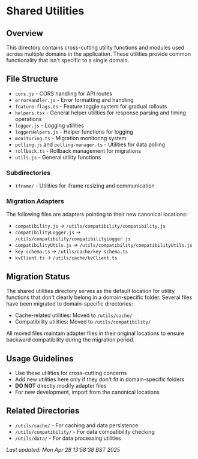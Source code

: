 # Shared Utilities

## Overview

This directory contains cross-cutting utility functions and modules used across multiple domains in the application. These utilities provide common functionality that isn't specific to a single domain.

## File Structure

- `cors.js` - CORS handling for API routes
- `errorHandler.js` - Error formatting and handling
- `feature-flags.ts` - Feature toggle system for gradual rollouts
- `helpers.tsx` - General helper utilities for response parsing and timing operations
- `logger.js` - Logging utilities
- `loggerHelpers.js` - Helper functions for logging
- `monitoring.ts` - Migration monitoring system
- `polling.js` and `polling-manager.ts` - Utilities for data polling
- `rollback.ts` - Rollback management for migrations
- `utils.js` - General utility functions

### Subdirectories

- `iframe/` - Utilities for iframe resizing and communication

### Migration Adapters

The following files are adapters pointing to their new canonical locations:

- `compatibility.js` → `/utils/compatibility/compatibility.js`
- `compatibilityLogger.js` → `/utils/compatibility/compatibilityLogger.js`
- `compatibilityUtils.js` → `/utils/compatibility/compatibilityUtils.js`
- `key-schema.ts` → `/utils/cache/key-schema.ts`
- `kvClient.ts` → `/utils/cache/kvClient.ts`

## Migration Status

The shared utilities directory serves as the default location for utility functions that don't clearly belong in a domain-specific folder. Several files have been migrated to domain-specific directories:

- Cache-related utilities: Moved to `/utils/cache/`
- Compatibility utilities: Moved to `/utils/compatibility/`

All moved files maintain adapter files in their original locations to ensure backward compatibility during the migration period.

## Usage Guidelines

- Use these utilities for cross-cutting concerns
- Add new utilities here only if they don't fit in domain-specific folders
- **DO NOT** directly modify adapter files
- For new development, import from the canonical locations

## Related Directories

- `/utils/cache/` - For caching and data persistence
- `/utils/compatibility/` - For data compatibility checking
- `/utils/data/` - For data processing utilities

_Last updated: Mon Apr 28 13:58:38 BST 2025_
